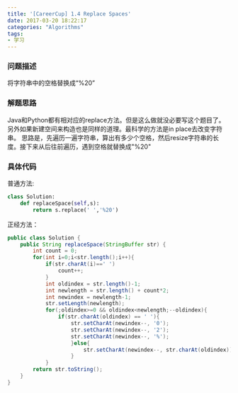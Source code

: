 ```yaml
---
title: '[CareerCup] 1.4 Replace Spaces'
date: 2017-03-20 18:22:17
categories: "Algorithms"
tags:
- 学习
---
```

### 问题描述 ###
将字符串中的空格替换成“%20”
<!-- more -->
### 解题思路 ###
Java和Python都有相对应的replace方法。但是这么做就没必要写这个题目了。另外如果新建空间来构造也是同样的道理。最科学的方法是in place去改变字符串。
思路是，先遍历一遍字符串，算出有多少个空格，然后resize字符串的长度。接下来从后往前遍历，遇到空格就替换成"%20"

### 具体代码 ###
普通方法:
```python
class Solution:
    def replaceSpace(self,s):
        return s.replace(' ','%20')

```
正经方法：
```java
public class Solution {
    public String replaceSpace(StringBuffer str) {
        int count = 0;
        for(int i=0;i<str.length();i++){
            if(str.charAt(i)==' ')
                count++;
            }
            int oldindex = str.length()-1;
            int newlength = str.length() + count*2;
            int newindex = newlength-1;
            str.setLength(newlength);
            for(;oldindex>=0 && oldindex<newlength;--oldindex){
                if(str.charAt(oldindex) == ' '){
                    str.setCharAt(newindex--, '0');
                    str.setCharAt(newindex--, '2');
                    str.setCharAt(newindex--, '%');
                    }else{
                        str.setCharAt(newindex--, str.charAt(oldindex));
                    }
            }
        return str.toString();
    }
}
```
